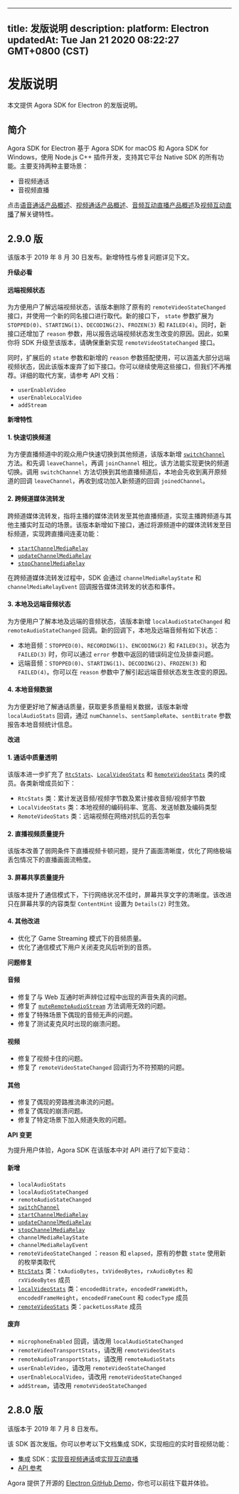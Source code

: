 
---
title: 发版说明
description: 
platform: Electron
updatedAt: Tue Jan 21 2020 08:22:27 GMT+0800 (CST)
---
# 发版说明
本文提供 Agora SDK for Electron 的发版说明。

## 简介
 
Agora SDK for Electron 基于 Agora SDK for macOS 和 Agora SDK for Windows，使用 Node.js C++ 插件开发，支持其它平台 Native SDK 的所有功能。主要支持两种主要场景：
 
- 音视频通话
- 音视频直播
 
点击[语音通话产品概述](../../cn/Voice/product_voice.md)、[视频通话产品概述](../../cn/Voice/product_video.md)、[音频互动直播产品概述](../../cn/Voice/product_live_audio.md)及[视频互动直播](../../cn/Voice/product_live.md)了解关键特性。

 ## **2.9.0 版**

该版本于 2019 年 8 月 30 日发布。新增特性与修复问题详见下文。

**升级必看**

#### 远端视频状态

为方便用户了解远端视频状态，该版本删除了原有的 `remoteVideoStateChanged` 接口，并使用一个新的同名接口进行取代。新的接口下， `state` 参数扩展为 `STOPPED(0)`、`STARTING(1)`、`DECODING(2)`、`FROZEN(3)` 和 `FAILED(4)`。同时，新接口还增加了 `reason` 参数，用以报告远端视频状态发生改变的原因。因此，如果你将 SDK 升级至该版本，请确保重新实现 `remoteVideoStateChanged` 接口。

同时，扩展后的 `state` 参数和新增的 `reason` 参数搭配使用，可以涵盖大部分远端视频状态，因此该版本废弃了如下接口。你可以继续使用这些接口，但我们不再推荐。详细的取代方案，请参考 API 文档：

- `userEnableVideo`
- `userEnableLocalVideo`
- `addStream`



**新增特性**

#### 1. 快速切换频道

为方便直播频道中的观众用户快速切换到其他频道，该版本新增 [`switchChannel`](https://docs.agora.io/cn/Voice/API%20Reference/electron/classes/agorartcengine.html#switchchannel) 方法。和先调 `leaveChannel`，再调 `joinChannel` 相比，该方法能实现更快的频道切换。调用 `switchChannel` 方法切换到其他直播频道后，本地会先收到离开原频道的回调 `leaveChannel`，再收到成功加入新频道的回调 `joinedChannel`。

#### 2. 跨频道媒体流转发

跨频道媒体流转发，指将主播的媒体流转发至其他直播频道，实现主播跨频道与其他主播实时互动的场景。该版本新增如下接口，通过将源频道中的媒体流转发至目标频道，实现跨直播间连麦功能：

- [`startChannelMediaRelay`](https://docs.agora.io/cn/Voice/API%20Reference/electron/classes/agorartcengine.html#startchannelmediarelay)
- [`updateChannelMediaRelay`](https://docs.agora.io/cn/Voice/API%20Reference/electron/classes/agorartcengine.html#updatechannelmediarelay)
- [`stopChannelMediaRelay`](https://docs.agora.io/cn/Voice/API%20Reference/electron/classes/agorartcengine.html#stopchannelmediarelay)

在跨频道媒体流转发过程中，SDK 会通过 `channelMediaRelayState` 和 `channelMediaRelayEvent` 回调报告媒体流转发的状态和事件。

#### 3. 本地及远端音频状态

为方便用户了解本地及远端的音频状态，该版本新增 `localAudioStateChanged` 和 `remoteAudioStateChanged` 回调。新的回调下，本地及远端音频有如下状态：

- 本地音频：`STOPPED(0)`、`RECORDING(1)`、`ENCODING(2)` 和 `FAILED(3)`。状态为 `FAILED(3)` 时，你可以通过 `error` 参数中返回的错误码定位及排查问题。
- 远端音频：`STOPPED(0)`、`STARTING(1)`、`DECODING(2)`、`FROZEN(3)` 和 `FAILED(4)`。你可以在 `reason` 参数中了解引起远端音频状态发生改变的原因。

#### 4. 本地音频数据

为方便更好地了解通话质量，获取更多质量相关数据，该版本新增 `localAudioStats` 回调，通过 `numChannels`、`sentSampleRate`、`sentBitrate` 参数报告本地音频统计信息。

**改进**

#### 1. 通话中质量透明

该版本进一步扩充了 [`RtcStats`](https://docs.agora.io/cn/Voice/API%20Reference/electron/interfaces/rtcstats.html)、[`LocalVideoStats`](https://docs.agora.io/cn/Voice/API%20Reference/electron/interfaces/localvideostats.html) 和 [`RemoteVideoStats`](https://docs.agora.io/cn/Voice/API%20Reference/electron/interfaces/remotevideostats.html) 类的成员。各类新增成员如下：

- `RtcStats` 类：累计发送音频/视频字节数及累计接收音频/视频字节数
- `LocalVideoStats` 类：本地视频的编码码率、宽高、发送帧数及编码类型
- `RemoteVideoStats` 类：远端视频在网络对抗后的丢包率

#### 2. 直播视频质量提升

该版本改善了弱网条件下直播视频卡顿问题，提升了画面清晰度，优化了网络极端丢包情况下的直播画面流畅度。

#### 3. 屏幕共享质量提升

该版本提升了通信模式下，下行网络状况不佳时，屏幕共享文字的清晰度。该改进只在屏幕共享的内容类型 `ContentHint` 设置为 `Details(2)` 时生效。

#### 4. 其他改进

- 优化了 Game Streaming 模式下的音频质量。
- 优化了通信模式下用户关闭麦克风后听到的音质。

**问题修复**

#### 音频

- 修复了与 Web 互通时听声辨位过程中出现的声音失真的问题。
- 修复了 [`muteRemoteAudioStream`](https://docs.agora.io/cn/Voice/API%20Reference/electron/classes/agorartcengine.html#muteremoteaudiostream) 方法调用无效的问题。
- 修复了特殊场景下偶现的音频无声的问题。
- 修复了测试麦克风时出现的崩溃问题。

#### 视频
- 修复了视频卡住的问题。
- 修复了 `remoteVideoStateChanged` 回调行为不符预期的问题。


#### 其他

- 修复了偶现的旁路推流串流的问题。
- 修复了偶现的崩溃问题。
- 修复了特定场景下加入频道失败的问题。

**API 变更**

为提升用户体验，Agora SDK 在该版本中对 API 进行了如下变动：

#### 新增

- `localAudioStats`
- `localAudioStateChanged`
- `remoteAudioStateChanged`
- [`switchChannel`](https://docs.agora.io/cn/Voice/API%20Reference/electron/classes/agorartcengine.html#switchchannel)
- [`startChannelMediaRelay`](https://docs.agora.io/cn/Voice/API%20Reference/electron/classes/agorartcengine.html#startchannelmediarelay)
- [`updateChannelMediaRelay`](https://docs.agora.io/cn/Voice/API%20Reference/electron/classes/agorartcengine.html#updatechannelmediarelay)
- [`stopChannelMediaRelay`](https://docs.agora.io/cn/Voice/API%20Reference/electron/classes/agorartcengine.html#stopchannelmediarelay)
- `channelMediaRelayState`
- `channelMediaRelayEvent`
- `remoteVideoStateChanged` ：`reason` 和 `elapsed`，原有的参数 `state` 使用新的枚举类取代
- [`RtcStats`](https://docs.agora.io/cn/Voice/API%20Reference/electron/interfaces/rtcstats.html) 类：`txAudioBytes`，`txVideoBytes`，`rxAudioBytes` 和 `rxVideoBytes` 成员
- [`localVideoStats`](https://docs.agora.io/cn/Voice/API%20Reference/electron/interfaces/localvideostats.html) 类：`encodedBitrate`，`encodedFrameWidth`，`encodedFrameHeight`，`encodedFrameCount` 和 `codecType` 成员
- [`remoteVideoStats`](https://docs.agora.io/cn/Voice/API%20Reference/electron/interfaces/remotevideostats.html) 类：`packetLossRate` 成员


#### 废弃

- `microphoneEnabled` 回调，请改用 `localAudioStateChanged`
- `remoteVideoTransportStats`，请改用 `remoteVideoStats`
- `remoteAudioTransportStats`，请改用 `remoteAudioStats`
- `userEnableVideo`，请改用 `remoteVideoStateChanged`
- `userEnableLocalVideo`，请改用 `remoteVideoStateChanged`
- `addStream`，请改用 `remoteVideoStateChanged`

## **2.8.0 版**

该版本于 2019 年 7 月 8 日发布。
 
该 SDK 首次发版。你可以参考以下文档集成 SDK，实现相应的实时音视频功能：
 
- 集成 SDK：[实现音视频通话](../../cn/Voice/start_call_electron.md)或[实现互动直播](../../cn/Voice/start_live_electron.md)
- [API 参考](https://docs.agora.io/cn/Voice/API%20Reference/electron/index.html)
 
Agora 提供了开源的 [Electron GitHub Demo](https://github.com/AgoraIO-Community/Agora-Electron-Quickstart)，你也可以前往下载并体验。
